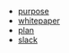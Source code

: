 * [purpose](https://github.com/gnuclear/gnuclear-whitepaper/blob/master/PURPOSE.md)
* [whitepaper](https://github.com/gnuclear/gnuclear-whitepaper/blob/master/WHITEPAPER.md)
* [plan](https://github.com/gnuclear/gnuclear-whitepaper/blob/master/PLAN.md)
* [slack](http://forum.tendermint.com:3000)
